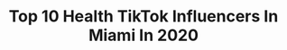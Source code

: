 ---
title: Top 10 Health TikTok Influencers In Miami In 2020
description: >-
  Find top health TikTok influencers in Miami in 2020. Most popular hashtags: #miami #health #coronavirus #stayhome.
platform: TikTok
profiles:
  - username: "drthierryjacquemin"
    fullname: >-
      DrThierryJacquemin
    location: "United States"
    followers: 65963
    engagement: 876
    commentsToLikes: 0.069456
    id: ck9fx9k895jc70j78c92r6sun
    verified: false
    hashtags: "#immunity, #vitamind, #lipfiller, #imunidade"
  - username: "its_heavv"
    fullname: >-
      its_heavv
    location: "United States"
    followers: 13625
    engagement: 1086
    commentsToLikes: 0.013571
    id: ck9c2iqxzp6vv0j78pg2tq4qs
    verified: false
    hashtags: "#mask, #tiktokcovers, #selflove, #momlife"
  - username: "yung_mood"
    fullname: >-
      yung_mood
    location: "United States"
    followers: 11957
    engagement: 1974
    commentsToLikes: 0.100344
    id: ck8qj45unbpos0j78v5jteiex
    verified: false
    hashtags: "#languages, #holla, #phones, #dubai"
  - username: "miamifruit"
    fullname: >-
      miamifruit
    location: "United States"
    followers: 54519
    engagement: 651
    commentsToLikes: 0.015175
    id: ck83k2mp08twh0j78x2ip2jnj
    verified: false
    hashtags: "#stayhome, #alkalinevegan, #vibin, #seededgrape"
  - username: "yensisley"
    fullname: >-
      Yensisley Toledo
    location: "United States"
    followers: 1218071
    engagement: 650
    commentsToLikes: 0.005269
    id: ck9n7ew7m7slv0j78flh9ds4n
    verified: false
    hashtags: "#miamibeach, #hairstyle, #hoopsathome, #latinos"
  - username: "celinefarach"
    fullname: >-
      CelineFarach
    location: "United States"
    followers: 105328
    engagement: 406
    commentsToLikes: 0.031039
    id: ck8w4fmr68em10j78t4zlyfmv
    verified: true
    hashtags: "#crazy, #crazyman, #celine, #sushichallenge"
  - username: "lorenazurc"
    fullname: >-
      Lovena
    location: "United States"
    followers: 2168
    engagement: 1007
    commentsToLikes: 0.097984
    id: ck9nie2epgu1r0j78dhvgzwje
    verified: false
    hashtags: "#ub40vibes, #florida, #longhairdontcare, #thursday"
  - username: "_nisab"
    fullname: >-
      nisa bee
    location: "United States"
    followers: 20429
    engagement: 436
    commentsToLikes: 0.028247
    id: cka9m3rfq3pgt0i78477a4igb
    verified: false
    hashtags: "#swag, #queens, #rest, #earthday"
  - username: "foodidelphia"
    fullname: >-
      Foodidelphia
    location: "United States"
    followers: 5434
    engagement: 593
    commentsToLikes: 0.029552
    id: ck7zogalsjs8a0j78dp3dx546
    verified: false
    hashtags: "#views, #cookie, #fries, #fypage"
  - username: "therealdbart"
    fullname: >-
      David Barta 
    location: "United States"
    followers: 77036
    engagement: 582
    commentsToLikes: 0.014749
    id: ck9pnn4edfd9h0j782vcwk2eg
    verified: false
    hashtags: "#foryoupage, #quarantine, #easter, #snapchat"
---